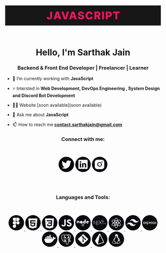 
<p align="center"><img align="center" alt="Coding" width="800" src="https://github.com/sarthakjdev/sarthakjdev/blob/main/assets/images/banner.gif"></p>


</br>
<h1 align="center">Hello, I'm Sarthak Jain</h1>
<h3 align="center">Backend & Front End Developer | Freelancer | Learner</h3>

- 🌱 I’m currently working with **JavaScript**

- ⚡ Intersted in **Web Development, DevOps Engineering , System Design and Discord Bot Development**

- 👨‍💻 Website [soon available](soon available)

- 💬 Ask me about **JavaScript**

- 📫 How to reach me **contact.sarthakjain@gmail.com**


<h3 align="center">Connect with me:</h3>
</br>
<p align="center">
<a href="https://twitter.com/sarthakjdev" target="_blank"><img align="center" src="./assets/icons/twitter.svg" alt="sarthakjdev" height="50" width="50" /></a>
<a href="https://linkedin.com/in/sarthakjdev" target="_blank"><img align="center" src="./assets/icons/linkedin.svg" alt="sarthakjdev" height="50" width="50" /></a>
<a href="https://instagram.com/sarthakjdev" target="_blank"><img align="center" src="./assets/icons/instagram.svg" alt="sarthakjdev" height="50" width="50" /></a>
</p>
</br>
</br>
<h3 align="center">Languages and Tools:</h3>
</br>
<p align="center">
<a href="https://www.figma.com/" target="_blank" rel="noreferrer"> <img src="./assets/icons/figma.svg" alt="figma" width="50" height="50"/> </a> 
<a href="https://www.w3schools.com/html/" target="_blank" rel="noreferrer"> <img src="./assets/icons/html.svg" alt="html5" width="50" height="50"/> </a> 
<a href="https://www.w3schools.com/css/" target="_blank" rel="noreferrer"><img src="./assets/icons/css.svg" alt="css3" width="50" height="50"/></a>
<a href="https://developer.mozilla.org/en-US/docs/Web/JavaScript" target="_blank" rel="noreferrer"><img src="./assets/icons/javascript.svg" alt="javascript" width="50" height="50"/> </a> 
<a href="https://nodejs.org" target="_blank" rel="noreferrer"> <img src="./assets/icons/node-js.svg" alt="nodejs" width="50" height="50"/> </a> 
<a href="https://nextjs.org/" target="_blank" rel="noreferrer"> <img src="./assets/icons/nextjs.svg" alt="nextjs" width="50" height="50"/> </a> 
<a href="https://reactjs.org/" target="_blank" rel="noreferrer"> <img src="./assets/icons/react.svg" alt="react" width="50" height="50"/> </a> 
<a href="https://tailwindcss.com/" target="_blank" rel="noreferrer"> <img src="./assets/icons/tailwind.svg" alt="tailwind" width="50" height="50"/> </a> 
<a href="https://expressjs.com" target="_blank" rel="noreferrer"> <img src="./assets/icons/express.svg" alt="express" width="50" height="50"/> </a> 
<a href="https://www.docker.com/" target="_blank" rel="noreferrer"> <img src="./assets/icons/docker.svg" alt="docker" width="50" height="50"/> </a> 
<a href="https://www.postgresql.org" target="_blank" rel="noreferrer"> <img src="./assets/icons/postgres.svg" alt="postgresql" width="50" height="50"/> </a> 
<a href="https://git-scm.com/" target="_blank" rel="noreferrer"> <img src="./assets/icons/git.svg" alt="git" width="50" height="50"/> </a> 
<a href="https://prisma.io/" target="_blank" rel="noreferrer"> <img src="./assets/icons/prisma.svg" alt="prisma" width="50" height="50"/></a> 
<a href="https://www.linux.org/" target="_blank" rel="noreferrer"> <img src="./assets/icons/linux.svg" alt="linux" width="50" height="50"/> </a> 
</p>

</br>
